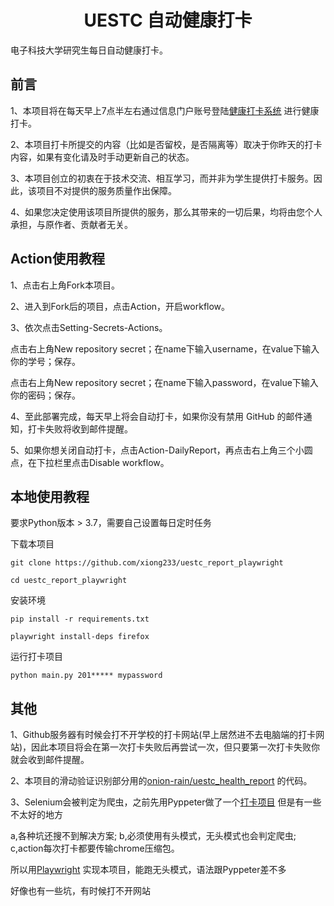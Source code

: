 <h1 align="center">UESTC 自动健康打卡</h1>

电子科技大学研究生每日自动健康打卡。

## 前言

1、本项目将在每天早上7点半左右通过信息门户账号登陆[健康打卡系统](https://eportal.uestc.edu.cn/jkdkapp/sys/lwReportEpidemicStu/*default/index.do) 进行健康打卡。

2、本项目打卡所提交的内容（比如是否留校，是否隔离等）取决于你昨天的打卡内容，如果有变化请及时手动更新自己的状态。

3、本项目创立的初衷在于技术交流、相互学习，而并非为学生提供打卡服务。因此，该项目不对提供的服务质量作出保障。

4、如果您决定使用该项目所提供的服务，那么其带来的一切后果，均将由您个人承担，与原作者、贡献者无关。

## Action使用教程

1、点击右上角Fork本项目。

2、进入到Fork后的项目，点击Action，开启workflow。

3、依次点击Setting-Secrets-Actions。

点击右上角New repository secret；在name下输入username，在value下输入你的学号；保存。

点击右上角New repository secret；在name下输入password，在value下输入你的密码；保存。

4、至此部署完成，每天早上将会自动打卡，如果你没有禁用 GitHub 的邮件通知，打卡失败将收到邮件提醒。

5、如果你想关闭自动打卡，点击Action-DailyReport，再点击右上角三个小圆点，在下拉栏里点击Disable workflow。


## 本地使用教程
要求Python版本 > 3.7，需要自己设置每日定时任务

下载本项目

`git clone https://github.com/xiong233/uestc_report_playwright`

`cd uestc_report_playwright`

安装环境

`pip install -r requirements.txt`

`playwright install-deps firefox
`

运行打卡项目

`python main.py 201***** mypassword`

## 其他

1、Github服务器有时候会打不开学校的打卡网站(早上居然进不去电脑端的打卡网站)，因此本项目将会在第一次打卡失败后再尝试一次，但只要第一次打卡失败你就会收到邮件提醒。

2、本项目的滑动验证识别部分用的[onion-rain/uestc_health_report](https://github.com/onion-rain/uestc_health_report) 的代码。

3、Selenium会被判定为爬虫，之前先用Pyppeter做了一个[打卡项目](https://github.com/xiong233/uestc_report_public) 
但是有一些不太好的地方

a,各种坑还搜不到解决方案; b,必须使用有头模式，无头模式也会判定爬虫; c,action每次打卡都要传输chrome压缩包。

所以用[Playwright](https://github.com/microsoft/playwright-python) 实现本项目，能跑无头模式，语法跟Pyppeter差不多

好像也有一些坑，有时候打不开网站